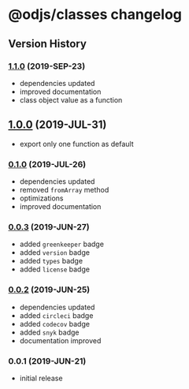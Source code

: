 # @odjs/classes changelog

## Version History

### [1.1.0](https://github.com/odjs/classes/compare/v1.0.0...v1.1.0) (2019-SEP-23)

* dependencies updated
* improved documentation
* class object value as a function

## [1.0.0](https://github.com/odjs/classes/compare/v0.1.0...v1.0.0) (2019-JUL-31)

* export only one function as default

### [0.1.0](https://github.com/odjs/classes/compare/v0.0.3...v0.1.0) (2019-JUL-26)

* dependencies updated
* removed `fromArray` method
* optimizations
* improved documentation

### [0.0.3](https://github.com/odjs/classes/compare/v0.0.2...v0.0.3) (2019-JUN-27)

* added `greenkeeper` badge
* added `version` badge
* added `types` badge
* added `license` badge

### [0.0.2](https://github.com/odjs/classes/compare/v0.0.1...v0.0.2) (2019-JUN-25)

* dependencies updated
* added `circleci` badge
* added `codecov` badge
* added `snyk` badge
* documentation improved

### 0.0.1 (2019-JUN-21)

* initial release
